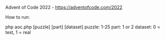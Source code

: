 Advent of Code 2022 - https://adventofcode.com/2022

How to run:

php aoc.php [puzzle] [part] [dataset]
puzzle: 1-25
part: 1 or 2
dataset: 0 = test, 1 = real
